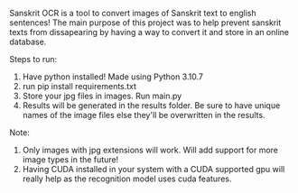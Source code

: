 Sanskrit OCR is a tool to convert images of Sanskrit text to english sentences! The main purpose of this project was to help prevent sanskrit texts from dissapearing by having a way to convert it and store in an online database.

Steps to run:
1. Have python installed! Made using Python 3.10.7
2. run pip install requirements.txt
3. Store your jpg files in images. Run main.py
4. Results will be generated in the results folder. Be sure to have unique names of the image files else they'll be overwritten in the results.

Note: 
1. Only images with jpg extensions will work. Will add support for more image types in the future!
2. Having CUDA installed in your system with a CUDA supported gpu will really help as the recognition model uses cuda features.